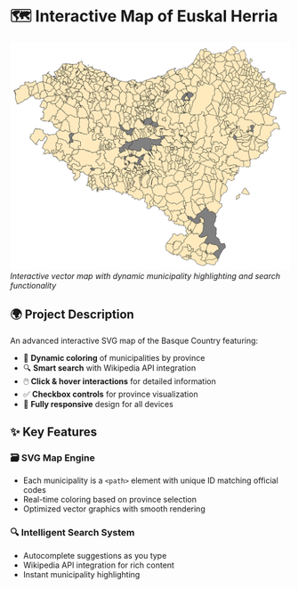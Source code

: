 # 🗺️ Interactive Map of Euskal Herria

![Euskal Herria SVG Map](mapa.svg)  
*Interactive vector map with dynamic municipality highlighting and search functionality*

## 🌍 Project Description

An advanced interactive SVG map of the Basque Country featuring:

- 🎨 **Dynamic coloring** of municipalities by province
- 🔍 **Smart search** with Wikipedia API integration
- 🖱️ **Click & hover interactions** for detailed information
- ✅ **Checkbox controls** for province visualization
- 📱 **Fully responsive** design for all devices

## ✨ Key Features

### 🗃️ SVG Map Engine
- Each municipality is a `<path>` element with unique ID matching official codes
- Real-time coloring based on province selection
- Optimized vector graphics with smooth rendering

### 🔍 Intelligent Search System
- Autocomplete suggestions as you type
- Wikipedia API integration for rich content
- Instant municipality highlighting
